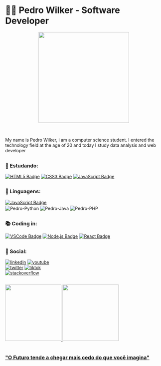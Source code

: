 # :man_technologist: Pedro Wilker - Software Developer

<p align="center">
  <img width="290px" src="https://user-images.githubusercontent.com/81252209/202707078-aacf18dc-c5ee-4a1d-9d12-f4ce4dd8d268.gif" />
</p>

##
<br/>
 My name is Pedro Wilker, i am a computer science student. I entered the technology field at the age of 20 and today I study data analysis and web developer 

##

### 📖 Estudando:
<a href="https://www.w3schools.com/html/" target="_blank"> ![HTML5 Badge](https://img.shields.io/badge/-HTML5-E34F26?style=flat&logo=html5&logoColor=white)</a>
<a href="https://www.w3schools.com/css/" target="_blank"> ![CSS3 Badge](https://img.shields.io/badge/-CSS3-1572B6?style=flat&logo=css3&logoColor=white)</a>
<a href="https://www.javascript.com/" target="_blank"> ![JavaScript Badge](https://img.shields.io/badge/-JavaScript-yellow?style=flat&logo=javascript&logoColor=white)</a>

##

### 📜  Linguagens: 
 <a href="https://www.javascript.com/" target="_blank"> ![JavaScript Badge](https://img.shields.io/badge/-JavaScript-yellow?style=flat&logo=javascript&logoColor=white)</a> 
<br/>
  <img align="center" alt="Pedro-Python"  src="https://img.shields.io/badge/Python-3776AB?style=for-the-badge&logo=python&logoColor=white">
  <img align="center" alt="Pedro-Java" src="https://img.shields.io/badge/Java-ED8B00?style=for-the-badge&logo=java&logoColor=white"> 
  <img align="center" alt="Pedro-PHP" src="https://img.shields.io/badge/PHP-777BB4?style=for-the-badge&logo=php&logoColor=white"><br/>

 ##
 
 ### 📚 Coding in:
<a  href="https://code.visualstudio.com" target="_blank"> ![VSCode Badge](https://img.shields.io/badge/-VSCode-007ACC?style=flat&logo=visual-studio-code&logoColor=white)</a>
<a href="https://nodejs.org" target="_blank"> ![Node.js Badge](https://img.shields.io/badge/-Node.js-339933?style=flat&logo=node.js&logoColor=white)</a>
<a href="https://reactjs.org/" target="_blank"> ![React Badge](https://img.shields.io/badge/-React-blue?style=flat&logo=React&logoColor=white)</a>

## 

### :link: Social:

 [![linkedin](	https://img.shields.io/badge/LinkedIn-0077B5?style=for-the-badge&logo=linkedin&logoColor=white)](https://www.linkedin.com/in/pedro-wilker-4a6b96217/)
 [![youtube](	https://img.shields.io/badge/YouTube-FF0000?style=for-the-badge&logo=youtube&logoColor=white)](https://www.youtube.com/channel/UCP4ZLMxtRelgMNIePqaWfoA) <br/>
 [![twitter]( https://img.shields.io/badge/Twitter-1DA1F2?style=for-the-badge&logo=twitter&logoColor=white)](https://twitter.com/BLUBR113)
 [![tiktok]( https://img.shields.io/badge/TikTok-000000?style=for-the-badge&logo=tiktok&logoColor=white)](https://www.tiktok.com/@1pew2) <br/>
 [![stackoverflow](https://img.shields.io/badge/Stack_Overflow-FE7A16?style=for-the-badge&logo=stack-overflow&logoColor=white)](https://stackoverflow.com/users/19881474/pew1)

##

 <div>
  <a href="https://github.com/Pedro-Wilker">
  <img height="180em" src="https://github-readme-stats.vercel.app/api?username=pedro-wilker&show_icons=true&theme=dark&include_all_commits=true&count_private=true"/>
  <img height="180em" src="https://github-readme-stats.vercel.app/api/top-langs/?username=pedro-wilker&layout=compact&langs_count=7&theme=dark"/>
</div>
  
<br>
<h3>"O Futuro tende a chegar mais cedo do que você imagina"</h3>

 ##
 

